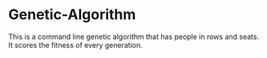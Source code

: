 # Genetic-Algorithm
This is a command line genetic algorithm that has people in rows and seats. It scores the fitness of every generation.
